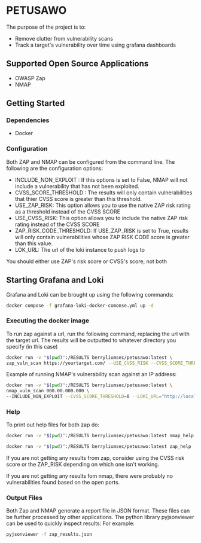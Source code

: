 # PETUSAWO

The purpose of the project is to:
- Remove clutter from vulnerability scans
- Track a target's vulnerability over time using grafana dashboards
  

## Supported Open Source Applications

- OWASP Zap
- NMAP
  
## Getting Started

### Dependencies

- Docker

### Configuration

Both ZAP and NMAP can be configured from the command line. The following are the configuration
options:

- INCLUDE_NON_EXPLOIT : If this options is set to False, NMAP will not include a vulnerability that has not
  been exploited.
- CVSS_SCORE_THRESHOLD : The results will only contain vulnerabilities that thier CVSS score is greater than
  this threshold.
- USE_ZAP_RISK: This option allows you to use the native ZAP risk rating as a threshold instead of the CVSS SCORE
- USE_CVSS_RISK: This option allows you to include the native ZAP risk rating instead of the CVSS SCORE
- ZAP_RISK_CODE_THRESHOLD: If USE_ZAP_RISK is set to True, results will only contain vulnerabilities whose ZAP RISK CODE score is greater than this value.
- LOK_URL: The url of the loki instance to push logs to

You should either use ZAP's risk score or CVSS's score, not both

## Starting Grafana and Loki

Grafana and Loki can be brought up using the following commands:

```bash
docker compose -f grafana-loki-docker-comonse.yml up -d
```


### Executing the docker image

To run zap against a url, run the following command, replacing the url with the target url.
The results will be outputted to whatever directory you specify (in this case)

```bash
docker run -v "$(pwd)":/RESULTS berryliumsec/petusawo:latest \
zap_vuln_scan https://yourtarget.com/ --USE_CVSS_RISK --CVSS_SCORE_THRESHOLD=0 --LOKI_URL="http://localhost:3100/loki/api/v1/push"
```

Example of running NMAP's vulnerability scan against an IP address:

```bash
docker run -v "$(pwd)":/RESULTS berryliumsec/petusawo:latest \
nmap_vuln_scan 000.00.000.000 \
--INCLUDE_NON_EXPLOIT --CVSS_SCORE_THRESHOLD=0 --LOKI_URL="http://localhost:3100/loki/api/v1/push"
```

### Help

To print out help files for both zap do:

```bash
docker run -v "$(pwd)":/RESULTS berryliumsec/petusawo:latest nmap_help
```

```bash
docker run -v "$(pwd)":/RESULTS berryliumsec/petusawo:latest zap_help
```

If you are not getting any results from zap, consider using the CVSS risk
score or the ZAP_RISK depending on which one isn't working.

If you are not getting any results fom nmap, there were probably no vulnerabilities
found based on the open ports.

### Output Files

Both Zap and NMAP generate a report file in JSON format. These files can be further processed by
other applications. The python library pyjsonviewer can be used to quickly inspect results: For
example:

```bash
pyjsonviewer -f zap_results.json
```
